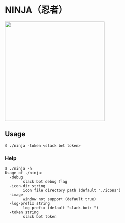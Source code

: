 NINJA（忍者）
====================================

<img src="https://user-images.githubusercontent.com/1456047/63598488-9db6a780-c5fa-11e9-8383-d82ffc84b251.png" width="320">


## Usage


```shell script
$ ./ninja -token <slack bot token>
```

### Help

```shell script
$ ./ninja -h
Usage of ./ninja:
  -debug
    	slack bot debug flag
  -icon-dir string
    	icon file directory path (default "./icons")
  -image
    	window not support (default true)
  -log-prefix string
    	log prefix (default "slack-bot: ")
  -token string
    	slack bot token
```
